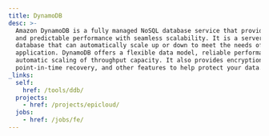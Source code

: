 ```yaml
---
title: DynamoDB
desc: >-
  Amazon DynamoDB is a fully managed NoSQL database service that provides fast
  and predictable performance with seamless scalability. It is a serverless
  database that can automatically scale up or down to meet the needs of your
  application. DynamoDB offers a flexible data model, reliable performance, and
  automatic scaling of throughput capacity. It also provides encryption at rest,
  point-in-time recovery, and other features to help protect your data.
_links:
  self:
    href: /tools/ddb/
  projects:
    - href: /projects/epicloud/
  jobs:
    - href: /jobs/fe/
---
```

